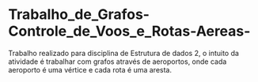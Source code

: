 # Trabalho_de_Grafos-Controle_de_Voos_e_Rotas-Aereas-
Trabalho realizado para disciplina de Estrutura de dados 2, o intuito da atividade é trabalhar com grafos  através de aeroportos, onde cada aeroporto é uma vértice e cada rota é uma aresta.
